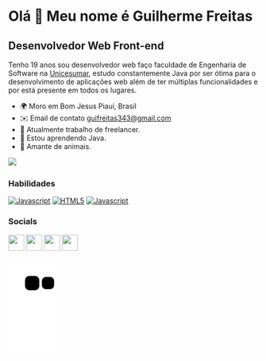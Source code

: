Olá 👋 Meu nome é Guilherme Freitas
==========================

Desenvolvedor Web Front-end
-----------------------------

Tenho 19 anos sou desenvolvedor web faço faculdade de Engenharia de Software na [Unicesumar](https://www.unicesumar.edu.br/home/), estudo constantemente Java por ser ótima para o desenvolvimento de aplicações web além de ter múltiplas funcionalidades e por está presente em todos os lugares.

* 🌍  Moro em Bom Jesus Piauí, Brasil
* ✉️  Email de contato [guifreitas343@gmail.com](mailto:guifreitas343@gmail.com)
* 🚀  Atualmente trabalho de freelancer.
* 🧠  Estou aprendendo Java.
* 🐾  Amante de animais.

<a href="https://www.github.com/GuiSatief" target="_blank" rel="noreferrer"><img
src="https://img.shields.io/github/followers/GuiSatierf?logo=github&style=for-the-badge&color=3382ed&labelColor=171717" /></a>

### Habilidades

<p align="left">
<a href="https://developer.mozilla.org/en-US/docs/Web/Java" target="_blank" rel="noreferrer"><img src="https://raw.githubusercontent.com/danielcranney/readme-generator/main/public/icons/skills/java-colored.svg" width="36" height="36" alt="Javascript" /></a>
<a href="https://developer.mozilla.org/en-US/docs/Glossary/HTML5" target="_blank" rel="noreferrer"><img src="https://raw.githubusercontent.com/danielcranney/readme-generator/main/public/icons/skills/html5-colored.svg" width="36" height="36" alt="HTML5" /></a>
<a href="https://developer.mozilla.org/en-US/docs/Web/JavaScript" target="_blank" rel="noreferrer"><img src="https://raw.githubusercontent.com/danielcranney/readme-generator/main/public/icons/skills/javascript-colored.svg" width="36" height="36" alt="Javascript" /></a>
</p>

### Socials

<p align="left"> <a href="https://discord.com/users/Gui#1126" target="_blank" rel="noreferrer"><img src="https://raw.githubusercontent.com/danielcranney/readme-generator/main/public/icons/socials/discord.svg" width="32" height="32" /></a> <a href="https://www.github.com/GuiSatief" target="_blank" rel="noreferrer"><img src="https://raw.githubusercontent.com/danielcranney/readme-generator/main/public/icons/socials/github-dark.svg" width="32" height="32" /></a> <a href="https://www.linkedin.com/in/guilherme-freitas-149b64244/" target="_blank" rel="noreferrer"><img src="https://raw.githubusercontent.com/danielcranney/readme-generator/main/public/icons/socials/linkedin.svg" width="32" height="32" /></a> <a href="https://www.youtube.com/" target="_blank" rel="noreferrer"><img src="https://raw.githubusercontent.com/danielcranney/readme-generator/main/public/icons/socials/youtube.svg" width="32" height="32" /></a></p>
  
 ![snake gif](https://github.com/GuiSatierf/GuiSatierf/blob/output/github-contribution-grid-snake.svg)
 
</div>

